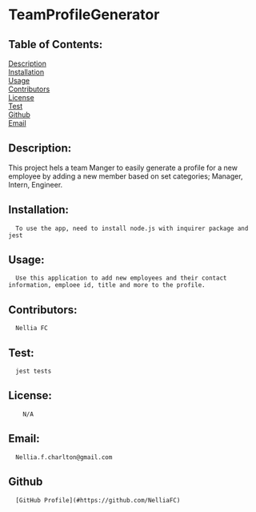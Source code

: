 # TeamProfileGenerator

## Table of Contents:

[Description](#description) <br/>
[Installation](#installation)<br/>
[Usage](#usage)<br/>
[Contributors](#contributors)<br/>
[License](#license)<br/>
[Test](#test)<br/>
[Github](#github)<br/>
[Email](#email)<br/>

## Description:
    
   

   This project hels a team Manger to easily generate a profile for a new employee by adding a new member based on set categories; Manager, Intern, Engineer. 
## Installation:
      To use the app, need to install node.js with inquirer package and jest
## Usage:   
      Use this application to add new employees and their contact information, emploee id, title and more to the profile.
## Contributors:   
      Nellia FC
## Test:
      jest tests 
## License:
        N/A
## Email:
      Nellia.f.charlton@gmail.com      

## Github
     
      [GitHub Profile](#https://github.com/NelliaFC)
   
     


 

